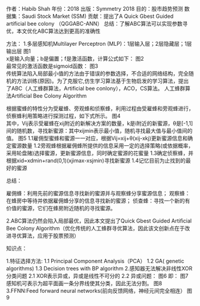 作者：Habib Shah 
年份：2018
出版：Symmetry 2018
目的：股市趋势预测
数据集：Saudi Stock Market (SSM)
贡献：提出了A Quick Gbest Guided artificial bee colony （QGGABC-ANN）
总结：了解ABC算法可以实现参数寻优，本文优化ABC算法达到更高的准确性

方法：
1.多层感知机Multilayer Perceptron (MLP)：1层输入层；2层隐藏层；1层输出层
图1		
x是输入向量；b是偏置；f是激活函数，计算公式如下：
							图2	
最常见的激活函数是sigmoid函数：
								图3		
传统算法陷入局部最小值的方法由于错误的参数选择，不合适的网络结构，完全随机的方法训练(原因)。为了克服它,仿生学习算法基于生物启发的学习算法，提出了ABC（人工蜂群算法，Artificial bee conlony），ACO，CS算法。
人工蜂群算法Artificial Bee Colony Algorithm

根据蜜蜂的特性分为受雇蜂、旁观蜂和侦察蜂，利用过程由受雇蜂和旁观蜂进行，侦察蜂利用策略进行探测过程，如下式所示。
					图4				
其中，Vij表示受雇蜂在xij附近的新解决方案的数量，k是i附近的新蜜源，θ是[-1,1]间的随机数，寻找新蜜源：其中xijmin表示最小值，随机寻找最大值与最小值间的值。
							图5
1.1雇佣型蜜蜂和蜜源一一对应，根据Vij=xij+θ(xij-xkj)更新蜜源信息和确定蜜源数量
1.2旁观蜂根据雇佣蜂所提供的信息采用一定的选择策略(或依据概率，采用轮盘赌)选择蜜源，更新蜜源信息，同时确定蜜源的花蜜量
1.3确定侦察蜂，并根据xid=xdmin+rand(0,1)(xjimax-xsjmin)寻找新蜜源
1.4记忆目前为止找到的最好的蜜源

总结：

雇佣蜂：利用先前的蜜源信息寻找新的蜜源并与观察蜂分享蜜源信息；
观察蜂：在蜂房中等待并依据雇佣蜂分享的信息寻找新的蜜源；
侦查蜂：寻找一个新的有价值的蜜源，它们在蜂房附近随机的寻找蜜源。

2.ABC算法仍然会陷入局部最优，因此本文提出了Quick Gbest Guided Artiﬁcial Bee Colony Algorithm（优化传统的人工蜂群寻优算法，因此该文创新点在于改进寻优算法，应用于股票预测）

知识点：

1.特征选择方法:
	1.1 Principal Component Analysis（PCA）
	1.2 GA( genetic algorithms)
	1.3 Decision trees with BP algorithm
2.感知器无法解决非线性XOR分类问题
2.1 XOR表示异或，异或是线性不可分的
2.2 异或问题：
		图6
即：
		图7
感知机可表示为超平面画一条分界线使其分类，因此无法分割。
		图8
3.FFNN:Feed forward neural networks(前向反馈网络，神经元间完全相连）
	图9